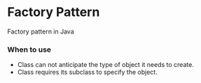 # Factory Pattern
Factory pattern in Java


### When to use
 - Class can not anticipate the type of object it needs to create. 
 - Class requires its subclass to specify the object.
 